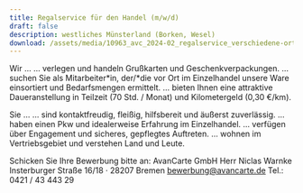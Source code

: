 ```yaml
---
title: Regalservice für den Handel (m/w/d)
draft: false
description: westliches Münsterland (Borken, Wesel)
download: /assets/media/10963_avc_2024-02_regalservice_verschiedene-orte.pdf
---
```

Wir …
… verlegen und handeln Grußkarten und Geschenkverpackungen.
… suchen Sie als Mitarbeiter*in, der/*die vor Ort im Einzelhandel unsere Ware einsortiert und Bedarfsmengen ermittelt.
… bieten Ihnen eine attraktive Daueranstellung in Teilzeit
(70 Std. / Monat) und Kilometergeld (0,30 €/km).


Sie …
… sind kontaktfreudig, fleißig, hilfsbereit und äußerst zuverlässig.
… haben einen Pkw und idealerweise Erfahrung im Einzelhandel.
… verfügen über Engagement und sicheres, gepflegtes Auftreten.
… wohnen im Vertriebsgebiet und verstehen Land und Leute.


Schicken Sie Ihre Bewerbung bitte an:
AvanCarte GmbH
Herr Niclas Warnke
Insterburger Straße 16/18 · 28207 Bremen
bewerbung@avancarte.de
Tel.: 0421 / 43 443 29